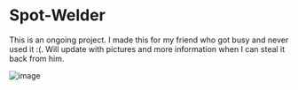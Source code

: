 # Spot-Welder
This is an ongoing project. I made this for my friend who got busy and never used it :(. Will update with pictures and more information when I can steal it back from him.

![image](https://user-images.githubusercontent.com/77077715/132726483-0dd99e5f-8b5d-4944-a409-82f7ca725a72.png)
